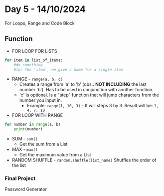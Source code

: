 # Day 5 - 14/10/2024
For Loops, Range and Code Block

## Function
- FOR LOOP FOR LISTS
```python
for item in list_of_items:
    #do something
    #for the 'item', we give a name for a single item
```
- RANGE - `range(a, b, c)`
    - Creates a range from 'a' to 'b' (obs.: **NOT INCLUDING** the last number 'b'). Has to be used in conjunction with another function.
    - 'c' is optional. Is a "step" function that will jump characters from the number you input in.
        - Example: `range(1, 10, 3)` - It will steps 3 by 3. Result will be: `1, 4, 7, 10`
- FOR LOOP WITH RANGE
```python
for number in range(a, b)
    print(number)
```
- SUM - `sum()`
    - Get the sum from a List
- MAX - `max()`
    - Get the maximum value from a List
- RANDOM SHUFFLE - `random.shuffle(list_name)` Shuffles the order of the list

### Final Project
Password Generator